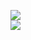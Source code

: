 [![](https://img.shields.io/badge/Made%20With-Github%20Spray-lightgrey.svg?style=for-the-badge&logo=github)](https://github.com/Annihil/github-spray#25736)  
[![](https://i.imgur.com/2DrTn0Z.gif)](https://github.com/Annihil/github-spray)